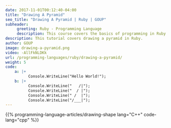 ```yaml
---
date: 2017-11-01T00:12:40-04:00
title: "Drawing A Pyramid"
seo_title: "Drawing A Pyramid | Ruby | GOUP"
subheader:
     greeting: Ruby - Programming Language
     description: This course covers the basics of programming in Ruby. Work your way through the videos/articles and I'll teach you everything you need to know to start your programming journey!
description: This tutorial covers drawing a pyramid in Ruby.
author: GOUP
image: drawing-a-pyramid.png
video: -AllFkNLDKk
url: /programming-languages/ruby/drawing-a-pyramid/
weight: 5
code:
    a: |+
          Console.WriteLine("Hello World!");
    b: |+
          Console.WriteLine("   /|");
          Console.WriteLine("  / |");
          Console.WriteLine(" /  |");
          Console.WriteLine("/___|");
---
```


{{% programming-language-articles/drawing-shape lang="C++" code-lang="cpp" %}}